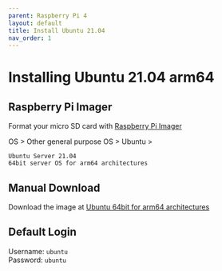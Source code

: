 ```yaml
---
parent: Raspberry Pi 4
layout: default
title: Install Ubuntu 21.04
nav_order: 1
---
```


# Installing Ubuntu 21.04 arm64

## Raspberry Pi Imager

Format your micro SD card with [Raspberry Pi Imager][raspi-imager]

OS > Other general purpose OS > Ubuntu >

```
Ubuntu Server 21.04
64bit server OS for arm64 architectures
```

## Manual Download

Download the image at [Ubuntu 64bit for arm64 architectures][raspi-ubuntu]

## Default Login

Username: `ubuntu`  
Password: `ubuntu`

[raspi-imager]: https://www.raspberrypi.org/software/
[raspi-ubuntu]: https://ubuntu.com/download/raspberry-pi
